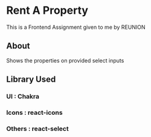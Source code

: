 # Rent A Property

This is a Frontend Assignment given to me by REUNION

## About

Shows the properties on provided select inputs

## Library Used
### UI : Chakra
### Icons : react-icons
### Others : react-select
